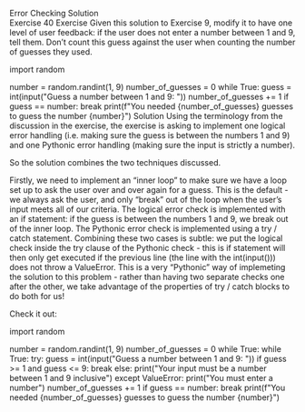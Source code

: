 Error Checking Solution   
Exercise 40
Exercise
Given this solution to Exercise 9, modify it to have one level of user feedback: if the user does not enter a number between 1 and 9, tell them. Don’t count this guess against the user when counting the number of guesses they used.

import random

number = random.randint(1, 9)
number_of_guesses = 0
while True:
	guess = int(input("Guess a number between 1 and 9: "))
	number_of_guesses += 1
	if guess == number:
		break
print(f"You needed {number_of_guesses} guesses to guess the number {number}")
Solution
Using the terminology from the discussion in the exercise, the exercise is asking to implement one logical error handling (i.e. making sure the guess is between the numbers 1 and 9) and one Pythonic error handling (making sure the input is strictly a number).

So the solution combines the two techniques discussed.

Firstly, we need to implement an “inner loop” to make sure we have a loop set up to ask the user over and over again for a guess. This is the default - we always ask the user, and only “break” out of the loop when the user’s input meets all of our criteria. The logical error check is implemented with an if statement: if the guess is between the numbers 1 and 9, we break out of the inner loop. The Pythonic error check is implemented using a try / catch statement. Combining these two cases is subtle: we put the logical check inside the try clause of the Pythonic check - this is if statement will then only get executed if the previous line (the line with the int(input())) does not throw a ValueError. This is a very “Pythonic” way of implemeting the solution to this problem - rather than having two separate checks one after the other, we take advantage of the properties of try / catch blocks to do both for us!

Check it out:

import random

number = random.randint(1, 9)
number_of_guesses = 0
while True:
	while True:
		try:
			guess = int(input("Guess a number between 1 and 9: "))
			if guess >= 1 and guess <= 9:
				break
			else:
				print("Your input must be a number between 1 and 9 inclusive")
		except ValueError:
			print("You must enter a number")
	number_of_guesses += 1
	if guess == number:
		break
print(f"You needed {number_of_guesses} guesses to guess the number {number}")